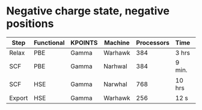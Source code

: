 # Negative charge state, negative positions

| Step | Functional | KPOINTS | Machine | Processors | Time | Choices |
|------|------------|---------|---------|------------|------|---------|
| Relax | PBE | Gamma | Warhawk | 384 | 3 hrs |  |
| SCF | PBE | Gamma | Narhwal | 384 | 9 min. | froms scratch with `vasp_gam` |
| SCF | HSE | Gamma | Narwhal | 768 | 10 hrs | `vasp_gam`; $E_{\text{tot}} = -3186.50652683$ |
| Export | HSE | Gamma | Warhawk | 256 | 12 s | |

